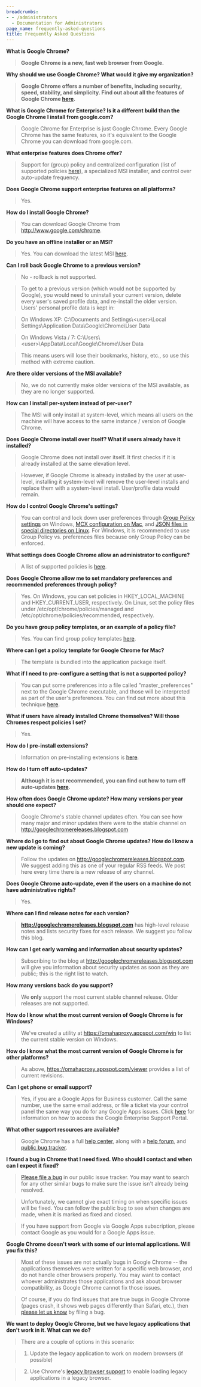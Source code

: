 ```yaml
---
breadcrumbs:
- - /administrators
  - Documentation for Administrators
page_name: frequently-asked-questions
title: Frequently Asked Questions
---
```


****What is Google Chrome?****

> **Google Chrome is a new, fast web browser from Google.**

****Why should we use Google Chrome? What would it give my organization?****

> **Google Chrome offers a number of benefits, including security, speed, stability, and simplicity. Find out about all the features of Google Chrome [here](http://google.com/chrome).**

**What is Google Chrome for Enterprise? Is it a different build than the Google
Chrome I install from google.com?**

> Google Chrome for Enterprise is just Google Chrome. Every Google Chrome has
> the same features, so it's equivalent to the Google Chrome you can download
> from google.com.

**What enterprise features does Chrome offer?**

> Support for (group) policy and centralized configuration (list of supported
> policies [here](/administrators/policy-list-3)), a specialized MSI installer,
> and control over auto-update frequency.

**Does Google Chrome support enterprise features on all platforms?**

> Yes.

**How do I install Google Chrome?**

> You can download Google Chrome from <http://www.google.com/chrome>.

**Do you have an offline installer or an MSI?**

> Yes. You can download the latest MSI
> [here](https://enterprise.google.com/chrome/chrome-browser/).

**Can I roll back Google Chrome to a previous version?**

> No - rollback is not supported.

> To get to a previous version (which would not be supported by Google), you
> would need to uninstall your current version, delete every user's saved
> profile data, and re-install the older version. Users' personal profile data
> is kept in:

> On Windows XP: C:\\Documents and Settings\\&lt;user&gt;\\Local
> Settings\\Application Data\\Google\\Chrome\\User Data

> On Windows Vista / 7:
> C:\\Users\\&lt;user&gt;\\AppData\\Local\\Google\\Chrome\\User Data

> This means users will lose their bookmarks, history, etc., so use this method
> with extreme caution.

**Are there older versions of the MSI available?**

> No, we do not currently make older versions of the MSI available, as they are
> no longer supported.

**How can I install per-system instead of per-user?**

> The MSI will only install at system-level, which means all users on the
> machine will have access to the same instance / version of Google Chrome.

**Does Google Chrome install over itself? What if users already have it
installed?**

> Google Chrome does not install over itself. It first checks if it is already
> installed at the same elevation level.

> However, if Google Chrome is already installed by the user at user-level,
> installing it system-level will remove the user-level installs and replace
> them with a system-level install. User/profile data would remain.

**How do I control Google Chrome's settings?**

> You can control and lock down user preferences through [Group Policy
> settings](/administrators/windows-quick-start) on Windows, [MCX configuration
> on Mac](/administrators/mac-quick-start), and [JSON files in special
> directories on Linux](/administrators/linux-quick-start). For Windows, it is
> recommended to use Group Policy vs. preferences files because only Group
> Policy can be enforced.

**What settings does Google Chrome allow an administrator to configure?**

> A list of supported policies is [here](/administrators/policy-list-3).

**Does Google Chrome allow me to set mandatory preferences and recommended
preferences through policy?**

> Yes. On Windows, you can set policies in HKEY_LOCAL_MACHINE and
> HKEY_CURRENT_USER, respectively. On Linux, set the policy files under
> /etc/opt/chrome/policies/managed and /etc/opt/chrome/policies/recommended,
> respectively.

**Do you have group policy templates, or an example of a policy file?**

> Yes. You can find group policy templates
> [here](/administrators/policy-templates).

**Where can I get a policy template for Google Chrome for Mac?**

> The template is bundled into the application package itself.

**What if I need to pre-configure a setting that is not a supported policy?**

> You can put some preferences into a file called "master_preferences" next to
> the Google Chrome executable, and those will be interpreted as part of the
> user's preferences. You can find out more about this technique
> [here](/administrators/configuring-other-preferences).

**What if users have already installed Chrome themselves? Will those Chromes
respect policies I set?**

> Yes.

**How do I pre-install extensions?**

> Information on pre-installing extensions is
> [here](/administrators/pre-installed-extensions).

****How do I turn off auto-updates?****

> **Although it is not recommended, you can find out how to turn off
> auto-updates [here](/administrators/turning-off-auto-updates).**

**How often does Google Chrome update? How many versions per year should one
expect?**

> Google Chrome's stable channel updates often. You can see how many major and
> minor updates there were to the stable channel on
> <http://googlechromereleases.blogspot.com>

**Where do I go to find out about Google Chrome updates? How do I know a new
update is coming?**

> Follow the updates on <http://googlechromereleases.blogspot.com>. We suggest
> adding this as one of your regular RSS feeds. We post here every time there is
> a new release of any channel.

**Does Google Chrome auto-update, even if the users on a machine do not have
administrative rights?**

> Yes.

**Where can I find release notes for each version?**

> **<http://googlechromereleases.blogspot.com>** has high-level release notes
> and lists security fixes for each release. We suggest you follow this blog.

**How can I get early warning and information about security updates?**

> Subscribing to the blog at <http://googlechromereleases.blogspot.com> will
> give you information about security updates as soon as they are public; this
> is the right list to watch.

**How many versions back do you support?**

> We **only** support the most current stable channel release. Older releases
> are not supported.

**How do I know what the most current version of Google Chrome is for Windows?**

> We've created a utility at <https://omahaproxy.appspot.com/win> to list the
> current stable version on Windows.

**How do I know what the most current version of Google Chrome is for other
platforms?**

> As above, <https://omahaproxy.appspot.com/viewer> provides a list of current
> revisions.

**Can I get phone or email support?**

> Yes, if you are a Google Apps for Business customer. Call the same number, use
> the same email address, or file a ticket via your control panel the same way
> you do for any Google Apps issues. Click
> [here](http://support.google.com/enterprisehelp/bin/answer.py) for information
> on how to access the Google Enterprise Support Portal.

**What other support resources are available?**

> Google Chrome has a full [help center](http://www.google.com/support/chrome/),
> along with a [help forum](http://www.google.com/support/forum/p/Chrome), and
> [public bug tracker](http://code.google.com/p/chromium/issues/list).

**I found a bug in Chrome that I need fixed. Who should I contact and when can I
expect it fixed?**

> [Please file a bug](http://code.google.com/p/chromium/issues/entry) in our
> public issue tracker. You may want to search for any other similar bugs to
> make sure the issue isn't already being resolved.

> Unfortunately, we cannot give exact timing on when specific issues will be
> fixed. You can follow the public bug to see when changes are made, when it is
> marked as fixed and closed.

> If you have support from Google via Google Apps subscription, please contact
> Google as you would for a Google Apps issue.

**Google Chrome doesn't work with some of our internal applications. Will you
fix this?**

> Most of these issues are not actually bugs in Google Chrome -- the
> applications themselves were written for a specific web browser, and do not
> handle other browsers properly. You may want to contact whoever administrates
> those applications and ask about browser compatibility, as Google Chrome
> cannot fix those issues.

> Of course, if you do find issues that are true bugs in Google Chrome (pages
> crash, it shows web pages differently than Safari, etc.), then [please let us
> know](http://code.google.com/p/chromium/issues/entry) by filing a bug.

**We want to deploy Google Chrome, but we have legacy applications that don't
work in it. What can we do?**

> There are a couple of options in this scenario:

> 1. Update the legacy application to work on modern browsers (if possible)

> 2. Use Chrome's [legacy browser
> support](https://support.google.com/chrome/a/answer/3019558) to enable loading
> legacy applications in a legacy browser.